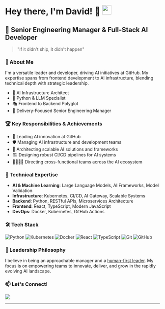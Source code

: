# Hey there, I'm David! 👋 <img src="https://media.giphy.com/media/hvRJCLFzcasrR4ia7z/giphy.gif" width="30px">

## 🚀 Senior Engineering Manager & Full-Stack AI Developer

> "If it didn't ship, it didn't happen"

### 🌟 About Me

I'm a versatile leader and developer, driving AI initiatives at GitHub. My expertise spans from frontend development to AI infrastructure, blending technical depth with strategic leadership.

- 🧠 AI Infrastructure Architect
- 🐍 Python & LLM Specialist
- 🎭 Frontend to Backend Polyglot
- 🚢 Delivery-Focused Senior Engineering Manager

### 🏆 Key Responsibilities & Achievements

- 🤖 Leading AI innovation at GitHub
- 🛡️ Managing AI infrastructure and development teams
- 🌉 Architecting scalable AI solutions and frameworks
- 🏗️ Designing robust CI/CD pipelines for AI systems
- 👨‍👩‍👧‍👦 Directing cross-functional teams across the AI ecosystem

### 💼 Technical Expertise

- **AI & Machine Learning**: Large Language Models, AI Frameworks, Model Validation
- **Infrastructure**: Kubernetes, CI/CD, AI Gateway, Scalable Systems
- **Backend**: Python, RESTful APIs, Microservices Architecture
- **Frontend**: React, TypeScript, Modern JavaScript
- **DevOps**: Docker, Kubernetes, GitHub Actions

### 🛠️ Tech Stack

<p>
  <img alt="Python" src="https://img.shields.io/badge/-Python-3776AB?style=flat-square&logo=python&logoColor=white" />
  <img alt="Kubernetes" src="https://img.shields.io/badge/-Kubernetes-326CE5?style=flat-square&logo=kubernetes&logoColor=white" />
  <img alt="Docker" src="https://img.shields.io/badge/-Docker-46a2f1?style=flat-square&logo=docker&logoColor=white" />
  <img alt="React" src="https://img.shields.io/badge/-React-45b8d8?style=flat-square&logo=react&logoColor=white" />
  <img alt="TypeScript" src="https://img.shields.io/badge/-TypeScript-007ACC?style=flat-square&logo=typescript&logoColor=white" />
  <img alt="Git" src="https://img.shields.io/badge/-Git-F05032?style=flat-square&logo=git&logoColor=white" />
  <img alt="GitHub" src="https://img.shields.io/badge/-GitHub-181717?style=flat-square&logo=github&logoColor=white" />
</p>

### 💼 Leadership Philosophy

I believe in being an approachable manager and a [human-first leader](#). My focus is on empowering teams to innovate, deliver, and grow in the rapidly evolving AI landscape.

### 📫 Let's Connect!

<a href="https://www.linkedin.com/in/oregand7/"><img src="https://img.shields.io/badge/LinkedIn-0A66C2?style=for-the-badge&logo=LinkedIn&logoColor=white" /></a>

---

